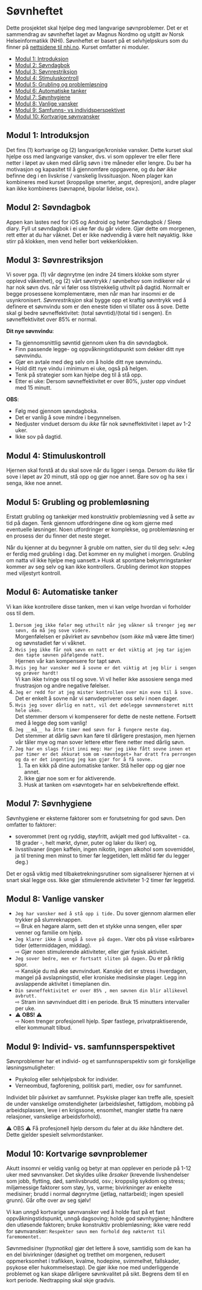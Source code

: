 # Søvnheftet
Dette prosjektet skal hjelpe deg med langvarige søvnproblemer. 
Det er et sammendrag av søvnheftet laget av Magnus Nordmo og utgitt av Norsk Helseinformatikk (NHI). 
Søvnheftet er basert på et selvhjelpskurs som du finner på [nettsidene til nhi.no](https://nhi.no/psykisk-helse/kognitiv-terapi/langvarige-sovnvansker/langvarige-sovnvansker-selvhjelpskurs/). 
Kurset omfatter ni moduler.

* [Modul 1: Introduksjon](./moduler/MODUL-01.md)
* [Modul 2: Søvndagbok](./moduler/MODUL-02.md)
* [Modul 3: Søvnrestriksjon](./moduler/MODUL-03.md)
* [Modul 4: Stimuluskontroll](./moduler/MODUL-04.md)
* [Modul 5: Grubling og problemløsning](./moduler/MODUL-05.md)
* [Modul 6: Automatiske tanker](./moduler/MODUL-06.md)
* [Modul 7: Søvnhygiene](./moduler/MODUL-07.md)
* [Modul 8: Vanlige vansker](./moduler/MODUL-08.md)
* [Modul 9: Samfunns- vs individsperspektivet](./moduler/MODUL-09.md)
* [Modul 10: Kortvarige søvnvansker](./moduler/MODUL-10.md)

## Modul 1: Introduksjon

Det fins (1) kortvarige og (2) langvarige/kroniske vansker. 
Dette kurset skal hjelpe oss med langvarige vansker, dvs. vi som opplever tre eller flere netter i løpet av uken med dårlig søvn i tre måneder eller lengre. 
Du bør ha motivasjon og kapasitet til å gjennomføre oppgavene, og du _bør ikke_ befinne deg i en livskrise / vanskelig livssituasjon. 
Noen plager kan kombineres med kurset (kroppslige smerter, angst, depresjon), andre plager kan ikke kombineres (søvnapné, bipolar lidelse, osv.).

## Modul 2: Søvndagbok

Appen kan lastes ned for iOS og Android og heter Søvndagbok / Sleep diary. 
Fyll ut søvndagbok i ei uke før du går videre. 
Gjør dette om morgenen, rett etter at du har våknet. 
Det er ikke nødvendig å være helt nøyaktig. 
Ikke stirr på klokken, men vend heller bort vekkerklokken.

## Modul 3: Søvnrestriksjon

Vi sover pga. (1) vår døgnrytme (en indre 24 timers klokke som styrer opplevd våkenhet), og (2) vårt søvntrykk / søvnbehov som indikerer når vi har nok søvn dvs. når vi føler oss tilstrekkelig uthvilt på dagtid. 
Normalt er begge prosessene komplementære, men når man har insomni er de usynkronisert. 
_Søvnrestriksjon_ skal bygge opp et kraftig søvntrykk ved å definere et søvnvindu som er den eneste tiden vi tillater oss å sove. 
Dette skal gi bedre søvneffektivitet: (total søvntid)/(total tid i sengen). 
En søvneffektivitet over 85% er normal.

__Dit nye søvnvindu__:
* Ta gjennomsnittlig søvntid gjennom uken fra din søvndagbok.
* Finn passende legge- og oppvåkningstidspunkt som dekker ditt nye søvnvindu. 
* Gjør en avtale med deg selv om å holde ditt nye søvnvindu.
* Hold ditt nye vindu i minimum ei uke, også på helgen.
* Tenk på strategier som kan hjelpe deg til å stå opp.
* Etter ei uke: Dersom søvneffektivitet er over 80%, juster opp vinduet med 15 minutt.

__OBS__:
* Følg med gjennom søvndagboka.
* Det er vanlig å sove mindre i begynnelsen.
* Nedjuster vinduet dersom du _ikke_ får nok søvneffektivitet i løpet av 1-2 uker.
* Ikke sov på dagtid.

## Modul 4: Stimuluskontroll
Hjernen skal forstå at du skal sove når du ligger i senga.
Dersom du ikke får sove i løpet av 20 minutt, stå opp og gjør noe annet. 
Bare sov og ha sex i senga, ikke noe annet.

## Modul 5: Grubling og problemløsning
Erstatt grubling og tankekjør med konstruktiv problemløsning ved å sette av tid på dagen.
Tenk gjennom utfordringene dine og kom gjerne med eventuelle løsninger.
Noen utfordringer er komplekse, og problemløsning er en prosess der du finner det neste steget.  

Når du kjenner at du begynner å gruble om natten, sier du til deg selv: «Jeg er ferdig med grubling i dag. 
Det kommer en ny mulighet i morgen. 
Grubling om natta vil ikke hjelpe meg uansett.»
Husk at spontane bekymringstanker kommer av seg selv og kan ikke kontrollers. 
Grubling derimot _kan_ stoppes med viljestyrt kontroll.

## Modul 6: Automatiske tanker
Vi kan ikke kontrollere disse tanken, men vi kan velge hvordan vi forholder oss til dem.

1. ```Dersom jeg ikke føler meg uthvilt når jeg våkner så trenger jeg mer søvn, da må jeg sove videre.```  
Morgenfølelsen er påvirket av søvnbehov (som _ikke_ må være åtte timer) og søvnstadiet før vi våknet.
2. ```Hvis jeg ikke får nok søvn en natt er det viktig at jeg tar igjen den tapte søvnen påfølgende natt.```  
Hjernen vår kan kompensere for tapt søvn. 
3. ```Hvis jeg har vansker med å sovne er det viktig at jeg blir i sengen og prøver hardt!```  
Vi kan ikke tvinge oss til og sove. 
Vi vil heller ikke assosiere senga med frustrasjon og andre negative følelser.
4. ```Jeg er redd for at jeg mister kontrollen over min evne til å sove.```  
Det er enkelt å sovne når vi sønvdepriverer oss selv i noen dager.
5. ```Hvis jeg sover dårlig en natt, vil det ødelegge søvnmønsteret mitt hele uken.```  
Det stemmer dersom vi kompenserer for dette de neste nettene. 
Fortsett med å legge deg som vanlig!
6. ```Jeg __må__ ha åtte timer med søvn for å fungere neste dag.```  
Det stemmer at dårlig søvn kan føre til dårligere prestasjon, men hjernen vår tåler mye og man sover lettere etter flere netter med dårlig søvn.
7. ```Jeg har en slags frist inni meg: Har jeg ikke fått sovne innen et par timer er det akkurat som om «søvntoget» har dratt fra perrongen og da er det ingenting jeg kan gjør for å få sovne.```  
    1. Ta en kikk på dine automatiske tanker. 
Stå heller opp og gjør noe annet.
    2. Ikke gjør noe som er for aktiverende.
    3. Husk at tanken om «søvntoget» har en selvbekreftende effekt.
    
## Modul 7: Søvnhygiene
Søvnhygiene er eksterne faktorer som er forutsetning for god søvn.
Den omfatter to faktorer:
* soverommet (rent og ryddig, støyfritt, avkjølt med god luftkvalitet - ca. 18 grader -, helt mørkt, dyner, puter og laker du liker) og,
* livsstilvaner (ingen kaffein, ingen nikotin, ingen alkohol som sovemiddel, ja til trening men minst to timer før leggetiden, lett måltid før du legger deg.)

Det er også viktig med tilbaketrekningsrutiner som signaliserer hjernen at vi snart skal legge oss. 
Ikke gjør stimulerende aktiviteter 1-2 timer før leggetid.

## Modul 8: Vanlige vansker

* ```Jeg har vansker med å stå opp i tide.```
Du sover gjennom alarmen eller trykker på slumreknappen.  
⇨ Bruk en høgare alarm, sett den et stykke unna sengen, eller spør venner og familie om hjelp.
* ```Jeg klarer ikke å unngå å sove på dagen.```
Vær obs på visse «sårbare» tider (ettermiddagen, middag).  
⇨ Gjør noen stimulerende aktiviteter, eller gjør fysisk aktivitet.
* ```Jeg sover bedre, men er fortsatt sliten på dagen.```
Du er på riktig spor.  
⇨ Kanskje du må øke søvnvinduet. Kanskje det er stress i hverdagen, mangel på avslapningstid, eller kroniske medisinske plager. 
Legg inn avslappende aktivitet i timeplanen din.
* ```Din søvneffektivitet er over 85% , men søvnen din blir allikevel avbrutt.```  
⇨ Stram inn søvnvinduet ditt i en periode. Bruk 15 minutters intervaller per uke.
* :warning: __OBS!__ :warning:  
⇨ Noen trenger profesjonell hjelp. Spør fastlege, privatpraktiserende, eller kommunalt tilbud.

## Modul 9: Individ- vs. samfunnsperspektivet

Søvnproblemer har et individ- og et samfunnsperspektiv som gir forskjellige løsningsmuligheter: 
* Psykolog eller selvhjelpsbok for individer. 
* Verneombud, fagforening, politisk parti, medier, osv for samfunnet.

Individet blir påvirket av samfunnet. 
Psykiske plager kan treffe alle, spesielt de under vanskelige omstendigheter 
(arbeidsløshet, fattigdom, mobbing på arbeidsplassen, leve i en krigssone, ensomhet, mangler støtte fra nære relasjoner, vanskelige arbeidsforhold).

:warning: OBS :warning:
Få profesjonell hjelp dersom du føler at du  _ikke_ håndtere det. Dette gjelder spesielt selvmordstanker.

## Modul 10: Kortvarige søvnproblemer

Akutt insomni er veldig vanlig og betyr at man opplever en periode på 1-12 uker med søvnvansker.
Det skyldes ulike _årsaker_ (krevende livshendelser som jobb, flytting, død, samlivsbrudd, osv.; kroppslig sykdom og stress; miljømessige faktorer som støy, lys, varme; bivirkninger av enkelte medisiner; brudd i normal døgnrytme (jetlag, nattarbeid); ingen spesiell grunn).
Går ofte over av seg sjølv!

Vi kan _unngå_ kortvarige søvnvansker ved å 
holde fast på et fast oppvåkningstidspunkt, unngå dagsoving;
holde god søvnhygiene;
håndtere den utløsende faktoren;
bruke konstruktiv problemløsning;
ikke være redd for søvnvansker: ```Respekter søvn men forhold deg nøkternt til faremomentet.```

Søvnmedisiner (_hypnotika)_ gjør det lettere å sove, samtidig som de kan ha en del bivirkninger (døsighet og tretthet om morgenen, redusert oppmerksomhet i trafikken, kvalme, hodepine, svimmelhet, fallskader, psykose eller hukommelsestap).
De gjør ikke noe med underliggende problemet og kan skape dårligere søvnkvalitet på sikt. 
Begrens dem til en kort periode. Nedtrapping skal skje gradvis.
